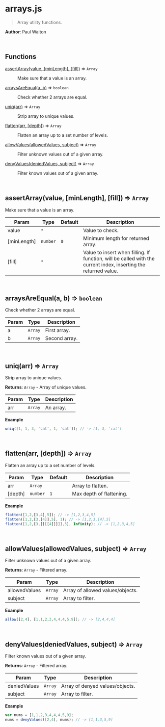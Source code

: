 

<br><a name="arrays.js"></a>

# arrays.js
> Array utility functions.

**Author**: Paul Walton  

<br>

## Functions

<dl>
<dt><a href="docs/assertArray.md">assertArray(value, [minLength], [fill])</a> ⇒ <code>Array</code></dt>
<dd><p>Make sure that a value is an array.</p>
</dd>
<dt><a href="docs/arraysAreEqual.md">arraysAreEqual(a, b)</a> ⇒ <code>boolean</code></dt>
<dd><p>Check whether 2 arrays are equal.</p>
</dd>
<dt><a href="docs/uniq.md">uniq(arr)</a> ⇒ <code>Array</code></dt>
<dd><p>Strip array to unique values.</p>
</dd>
<dt><a href="docs/flatten.md">flatten(arr, [depth])</a> ⇒ <code>Array</code></dt>
<dd><p>Flatten an array up to a set number of levels.</p>
</dd>
<dt><a href="docs/allowValues.md">allowValues(allowedValues, subject)</a> ⇒ <code>Array</code></dt>
<dd><p>Filter unknown values out of a given array.</p>
</dd>
<dt><a href="docs/denyValues.md">denyValues(deniedValues, subject)</a> ⇒ <code>Array</code></dt>
<dd><p>Filter known values out of a given array.</p>
</dd>
</dl>


<br><a name="assertArray"></a>

## assertArray(value, [minLength], [fill]) ⇒ <code>Array</code>
Make sure that a value is an array.


| Param | Type | Default | Description |
| --- | --- | --- | --- |
| value | <code>\*</code> |  | Value to check. |
| [minLength] | <code>number</code> | <code>0</code> | Minimum length for returned array. |
| [fill] | <code>\*</code> |  | Value to insert when filling. If function, will be called with the current index, inserting the returned value. |


<br><a name="arraysAreEqual"></a>

## arraysAreEqual(a, b) ⇒ <code>boolean</code>
Check whether 2 arrays are equal.


| Param | Type | Description |
| --- | --- | --- |
| a | <code>Array</code> | First array. |
| b | <code>Array</code> | Second array. |


<br><a name="uniq"></a>

## uniq(arr) ⇒ <code>Array</code>
Strip array to unique values.

**Returns**: <code>Array</code> - Array of unique values.  

| Param | Type | Description |
| --- | --- | --- |
| arr | <code>Array</code> | An array. |

**Example**  
```js
uniq([1, 1, 3, 'cat', 1, 'cat']); // -> [1, 3, 'cat']
```

<br><a name="flatten"></a>

## flatten(arr, [depth]) ⇒ <code>Array</code>
Flatten an array up to a set number of levels.


| Param | Type | Default | Description |
| --- | --- | --- | --- |
| arr | <code>Array</code> |  | Array to flatten. |
| [depth] | <code>number</code> | <code>1</code> | Max depth of flattening. |

**Example**  
```js
flatten([1,2,[3,4],5]); // -> [1,2,3,4,5]
flatten([1,2,[3,[4]],5], 1); // -> [1,2,3,[4],5]
flatten([1,2,[3,[[[[4]]]]],5], Infinity); // -> [1,2,3,4,5]
```

<br><a name="allowValues"></a>

## allowValues(allowedValues, subject) ⇒ <code>Array</code>
Filter unknown values out of a given array.

**Returns**: <code>Array</code> - Filtered array.  

| Param | Type | Description |
| --- | --- | --- |
| allowedValues | <code>Array</code> | Array of allowed values/objects. |
| subject | <code>Array</code> | Array to filter. |

**Example**  
```js
allow([2,4], [1,1,2,3,4,4,4,5,9]); // -> [2,4,4,4]
```

<br><a name="denyValues"></a>

## denyValues(deniedValues, subject) ⇒ <code>Array</code>
Filter known values out of a given array.

**Returns**: <code>Array</code> - Filtered array.  

| Param | Type | Description |
| --- | --- | --- |
| deniedValues | <code>Array</code> | Array of denyed values/objects. |
| subject | <code>Array</code> | Array to filter. |

**Example**  
```js
var nums = [1,1,2,3,4,4,4,5,9];
nums = denyValues([2,4], nums); // -> [1,1,3,5,9]
```
